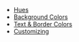 - [Hues](#hues)
- [Background Colors](#background-colors)
- [Text & Border Colors](#text-border-colors)
- [Customizing](#customizing)